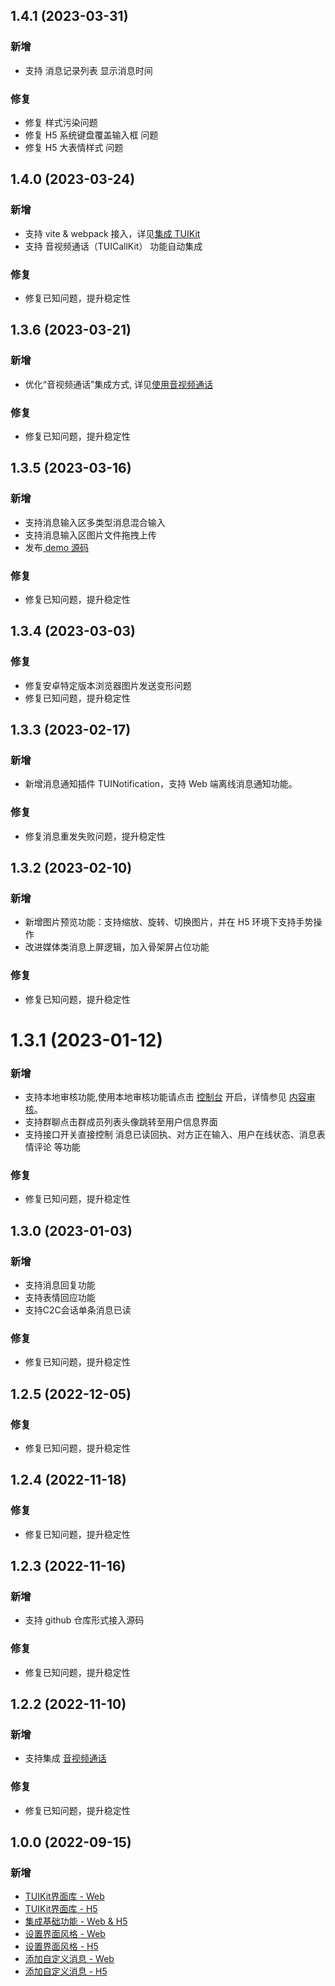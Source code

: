 ## 1.4.1 (2023-03-31)
### 新增
- 支持 消息记录列表 显示消息时间
### 修复
- 修复 样式污染问题
- 修复 H5 系统键盘覆盖输入框 问题
- 修复 H5 大表情样式 问题

## 1.4.0 (2023-03-24)
### 新增
- 支持 vite & webpack 接入，详见[集成 TUIKit](https://cloud.tencent.com/document/product/269/68493)
- 支持 音视频通话（TUICallKit） 功能自动集成
### 修复
- 修复已知问题，提升稳定性

## 1.3.6 (2023-03-21)
### 新增
- 优化“音视频通话”集成方式, 详见[使用音视频通话](https://cloud.tencent.com/document/product/269/79861)
### 修复
- 修复已知问题，提升稳定性

## 1.3.5 (2023-03-16)
### 新增
- 支持消息输入区多类型消息混合输入
- 支持消息输入区图片文件拖拽上传
- 发布[ demo 源码](https://github.com/TencentCloud/chat-uikit-vue/)
### 修复
- 修复已知问题，提升稳定性

## 1.3.4 (2023-03-03)
### 修复
- 修复安卓特定版本浏览器图片发送变形问题
- 修复已知问题，提升稳定性

## 1.3.3 (2023-02-17)
### 新增
- 新增消息通知插件 TUINotification，支持 Web 端离线消息通知功能。
### 修复
- 修复消息重发失败问题，提升稳定性

## 1.3.2 (2023-02-10)
### 新增
- 新增图片预览功能：支持缩放、旋转、切换图片，并在 H5 环境下支持手势操作
- 改进媒体类消息上屏逻辑，加入骨架屏占位功能
### 修复
- 修复已知问题，提升稳定性

# 1.3.1 (2023-01-12)
### 新增
- 支持本地审核功能,使用本地审核功能请点击 [控制台](https://console.cloud.tencent.com/im/local-audit-setting) 开启，详情参见 [内容审核](https://cloud.tencent.com/document/product/269/79139)。
- 支持群聊点击群成员列表头像跳转至用户信息界面
- 支持接口开关直接控制 消息已读回执、对方正在输入、用户在线状态、消息表情评论 等功能
### 修复
- 修复已知问题，提升稳定性

## 1.3.0 (2023-01-03)
### 新增
- 支持消息回复功能
- 支持表情回应功能
- 支持C2C会话单条消息已读 
### 修复
- 修复已知问题，提升稳定性

## 1.2.5 (2022-12-05)
### 修复
- 修复已知问题，提升稳定性

## 1.2.4 (2022-11-18)
### 修复
- 修复已知问题，提升稳定性

## 1.2.3 (2022-11-16)
### 新增
- 支持 github 仓库形式接入源码
### 修复
- 修复已知问题，提升稳定性


## 1.2.2 (2022-11-10)

### 新增
- 支持集成 [音视频通话](https://cloud.tencent.com/document/product/269/79861)
### 修复
- 修复已知问题，提升稳定性

## 1.0.0 (2022-09-15)

### 新增
- [TUIKit界面库 - Web](https://cloud.tencent.com/document/product/269/79737)
- [TUIKit界面库 - H5](https://cloud.tencent.com/document/product/269/79738)
- [集成基础功能 - Web & H5](https://cloud.tencent.com/document/product/269/68493)
- [设置界面风格 - Web](https://cloud.tencent.com/document/product/269/79113)
- [设置界面风格 - H5](https://cloud.tencent.com/document/product/269/79836)
- [添加自定义消息 - Web](https://cloud.tencent.com/document/product/269/79115)
- [添加自定义消息 - H5](https://cloud.tencent.com/document/product/269/79837)